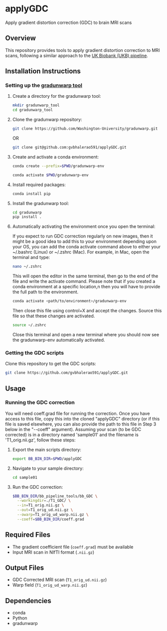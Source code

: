 # applyGDC

Apply gradient distortion correction (GDC) to brain MRI scans

## Overview

This repository provides tools to apply gradient distortion correction to MRI scans, following a similar approach to the [UK Biobank (UKB) pipeline](https://git.fmrib.ox.ac.uk/falmagro/UK_biobank_pipeline_v_1).


## Installation Instructions

### Setting up the [gradunwarp tool](https://github.com/Washington-University/gradunwarp)

1. Create a directory for the gradunwarp tool:
   ```bash
   mkdir gradunwarp_tool
   cd gradunwarp_tool
   ```

2. Clone the gradunwarp repository:
   ```bash
   git clone https://github.com/Washington-University/gradunwarp.git 
   ```
   OR
   ```bash
   git clone git@github.com:gvbhalerao591/applyGDC.git
   ```

4. Create and activate a conda environment:
   ```bash
   conda create --prefix=$PWD/gradunwarp-env
   ```
   ```bash
   conda activate $PWD/gradunwarp-env
   ```

6. Install required packages:
   ```bash
   conda install pip
   ```

7. Install the gradunwarp tool:
   ```bash
   cd gradunwarp
   pip install .
   ```

8. Automatically activating the environment once you open the terminal:

   If you expect to run GDC correction regularly on new images, then it might be a good idea to add this to your environment depending upon your OS, you can add the conda activate command above to either your ~/.bashrc (Linux) or ~/.zshrc (Mac). For example, in Mac, open the terminal and type:

    ```bash
    nano ~/.zshrc
    ```
    This will open the editor in the same terminal, then go to the end of the file and write the activate command. Please note that if you created a conda environment at a specific location,n then you will have to provide the full path to the environment.
   
   ```bash
   conda activate <path/to/environment>/gradunwarp-env
   ```
   Then close this file using control+X and accept the changes. Source this file so that these changes are activated.

   ```bash
   source ~/.zshrc
   ```
   Close this terminal and open a new terminal where you should now see the gradunwarp-env automatically activated.
   
### Getting the GDC scripts

Clone this repository to get the GDC scripts:
```bash
git clone https://github.com/gvbhalerao591/applyGDC.git
```

## Usage

### Running the GDC correction

You will need coeff.grad file for running the correction. Once you have access to this file, copy this into the cloned "applyGDC" directory (or if this file is saved elsewhere, you can also provide the path to this file in Step 3 below in the "--coeff" argument). Assuming your scan (to be GDC corrected) is in a directory named 'sample01' and the filename is 'T1_orig.nii.gz', follow these steps:

1. Export the main scripts directory:
   ```bash
   export BB_BIN_DIR=$PWD/applyGDC
   ```

2. Navigate to your sample directory:
   ```bash
   cd sample01
   ```

3. Run the GDC correction:
   ```bash
   $BB_BIN_DIR/bb_pipeline_tools/bb_GDC \
     --workingdir=./T1_GDC/ \
     --in=T1_orig.nii.gz \
     --out=T1_orig_ud.nii.gz \
     --owarp=T1_orig_ud_warp.nii.gz \
     --coeff=$BB_BIN_DIR/coeff.grad
   ```

## Required Files

- The gradient coefficient file (`coeff.grad`) must be available 
- Input MRI scan in NIfTI format (`.nii.gz`)

## Output Files

- GDC Corrected MRI scan (`T1_orig_ud.nii.gz`)
- Warp field (`T1_orig_ud_warp.nii.gz`)

## Dependencies

- conda
- Python
- gradunwarp
